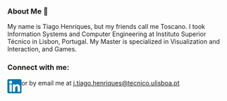 ### About Me 👋

My name is Tiago Henriques, but my friends call me Toscano. I took Information Systems and Computer Engineering at Instituto Superior Técnico in Lisbon, Portugal. My Master is specialized in Visualization and Interaction, and Games. 





### Connect with me:

[<img align="left" alt="my linkedin" width="32px" src="https://github.com/Toscan0/Toscan0/blob/main/icons/linkedin.png"/>][linkedin]
or by email me at j.tiago.henriques@tecnico.ulisboa.pt



<!--
**Toscan0/Toscan0** is a ✨ _special_ ✨ repository because its `README.md` (this file) appears on your GitHub profile.

Here are some ideas to get you started:

- 🔭 I’m currently working on ...
- 🌱 I’m currently learning ...
- 👯 I’m looking to collaborate on ...
- 🤔 I’m looking for help with ...
- 💬 Ask me about ...
- 📫 How to reach me: ...
- 😄 Pronouns: ...
- ⚡ Fun fact: ...
-->


[linkedin]: https://www.linkedin.com/in/tiago-henriques-638252132/
